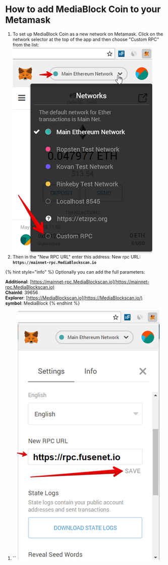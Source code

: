 # How to add MediaBlock Coin to your Metamask

1. To set up MediaBlock Coin as a new network on Metamask. Click on the network selector at the top of the app and then choose "Custom RPC" from the list:   ![](.gitbook/assets/etz1%20%281%29.png)  
2. Then in the "New RPC URL" enter this address: New rpc URL: **`https://mainnet-rpc.MediaBlockscan.io`**

{% hint style="info" %}
Optionally you can add the full parameters:

**Additional**: [https://mainnet-rpc.MediaBlockscan.io](https://mainnet-rpc.MediaBlockscan.io)  
**ChainId**: 39656  
**Explorer**: [https://MediaBlockscan.io](https://MediaBlockscan.io/)  
**symbol**: MediaBlock
{% endhint %}

1. **\`\`**![](.gitbook/assets/ez2.png)

